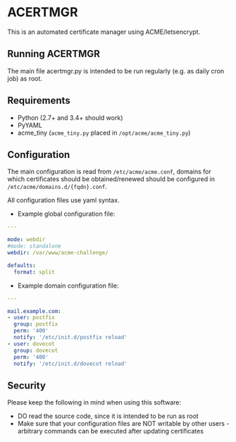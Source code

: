 ACERTMGR
========

This is an automated certificate manager using ACME/letsencrypt.

Running ACERTMGR
----------------

The main file acertmgr.py is intended to be run regularly (e.g. as daily cron job) as root.

Requirements
------------

  * Python (2.7+ and 3.4+ should work)
  * PyYAML
  * acme\_tiny (`acme_tiny.py` placed in `/opt/acme/acme_tiny.py`)

Configuration
-------------

The main configuration is read from `/etc/acme/acme.conf`, domains for which certificates should be obtained/renewed should be configured in `/etc/acme/domains.d/{fqdn}.conf`.

All configuration files use yaml syntax.

  * Example global configuration file:
```yaml
---

mode: webdir
#mode: standalone
webdir: /var/www/acme-challenge/

defaults:
  format: split
```

  * Example domain configuration file:

```yaml
---

mail.example.com:
- user: postfix
  group: postfix
  perm: '400'
  notify: '/etc/init.d/postfix reload'
- user: dovecot
  group: dovecot
  perm: '400'
  notify: '/etc/init.d/dovecot reload'
```

Security
--------

Please keep the following in mind when using this software:

  * DO read the source code, since it is intended to be run as root
  * Make sure that your configuration files are NOT writable by other users - arbitrary commands can be executed after updating certificates
